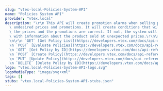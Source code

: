 ```yaml
---
slug: "vtex-local-Policies-System-API"
name: "Policies System API"
provider: "vtex.local"
description: "\r\n This API will create promotion alarms when selling products with\
  \ undesired prices and promotions. It will create conditions that will check if\
  \ the prices and the promotions are correct. If not, the system will alarm the store\
  \ with information about the product sold at unexpected prices.\r\n\r\n ## Index\r\
  \n\r\n `GET` [Get Policy List](https://developers.vtex.com/docs/api-reference/policies-system-api#get-/api/policy-engine/policies)\r\
  \n `POST` [Evaluate Policies](https://developers.vtex.com/docs/api-reference/policies-system-api#post-/api/policy-engine/evaluate)\r\
  \n `GET` [Get Policy by ID](https://developers.vtex.com/docs/api-reference/policies-system-api#get-/api/policy-engine/policies/-id-)\r\
  \n `POST` [Create Policy](https://developers.vtex.com/docs/api-reference/policies-system-api#post-/api/policy-engine/policies/-id-)\r\
  \n `PUT` [Update Policy](https://developers.vtex.com/docs/api-reference/policies-system-api#put-/api/policy-engine/policies/-id-)\r\
  \n `DELETE` [Delete Policy by ID](https://developers.vtex.com/docs/api-reference/policies-system-api#delete-/api/policy-engine/policies/-id-)"
logo: "vtex.local-Policies-System-API-logo.svg"
logoMediaType: "image/svg+xml"
tags: []
stubs: "vtex.local-Policies-System-API-stubs.json"
---
```

